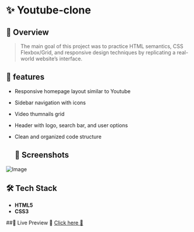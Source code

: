 # :sparkles: Youtube-clone

##  📌 Overview 
> The main goal of this project was to practice HTML semantics, CSS Flexbox/Grid, and responsive design techniques by replicating a real-world website’s interface. 

## 🚀 features
- Responsive homepage layout similar to Youtube
- Sidebar navigation with icons
- Video thumnails grid
- Header with logo, search bar, and user options
- Clean and organized code structure

  ## 📸 Screenshots
<!-- Add a few images of your website -->
![Image](https://github.com/user-attachments/assets/1f707a95-f39a-4f1b-9a1f-437412c2f864)


## 🛠️ Tech Stack
- **HTML5**
- **CSS3**


##📍 Live Preview
🔗  [Click here :closed_lock_with_key:](http://127.0.0.1:3000/Youtubeclone.html)

